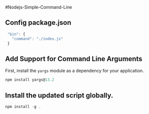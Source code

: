 #Nodejs-Simple-Command-Line

## Config package.json
```javascript
 "bin": {
   "command": "./index.js"
 }
```

## Add Support for Command Line Arguments
First, install the `yargs` module as a dependency for your application.
```javascript
npm install yargs@13.2
```

## Install the updated script globally.

```javascript
npm install -g .
```


